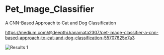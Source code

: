 # Pet_Image_Classifier
A CNN-Based Approach to Cat and Dog Classification


https://medium.com/@deepthi.kanamata2307/pet-image-classifier-a-cnn-based-approach-to-cat-and-dog-classification-55707625e7a3

![Results 1](https://github.com/user-attachments/assets/1a318de5-c5af-4881-817d-ee29b1c32fa6)
